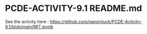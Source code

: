 # PCDE-ACTIVITY-9.1 README.md
See the activity here : https://github.com/nansiriluck/PCDE-Activity-9.1/blob/main/MIT.ipynb
